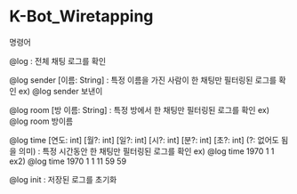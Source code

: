 # K-Bot_Wiretapping
명령어

@log : 전체 채팅 로그를 확인

@log sender [이름: String] : 특정 이름을 가진 사람이 한 채팅만 필터링된 로그를 확인
ex) @log sender 보낸이

@log room [방 이름: String] : 특정 방에서 한 채팅만 필터링된 로그를 확인
ex) @log room 방이름

@log time [연도: int] [월?: int] [일?: int] [시?: int] [분?: int] [초?: int] (?: 없어도 됨을 의미) : 특정 시간동안 한 채팅만 필터링된 로그를 확인
ex) @log time 1970 1 1
ex2) @log time 1970 1 1 11 59 59

@log init : 저장된 로그를 초기화


